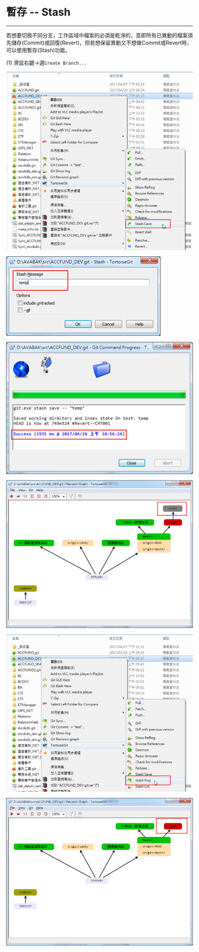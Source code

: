# 暫存 -- Stash

---

若想要切換不同分支，工作區域中檔案的必須是乾淨的，意即所有已異動的檔案須先儲存\(Commit\)或回復\(Revert\)，但若想保留異動又不想做Commit或Revert時，可以使用暫存\(Stash\)功能。

\(1\)    滑鼠右鍵→選`Create Branch...`

![](/assets/stash--01.png)

![](/assets/stash--02.png)

![](/assets/stash--03.png)

![](/assets/stash--04.png)

![](/assets/stash--05.png)

![](/assets/stash--06.png)

